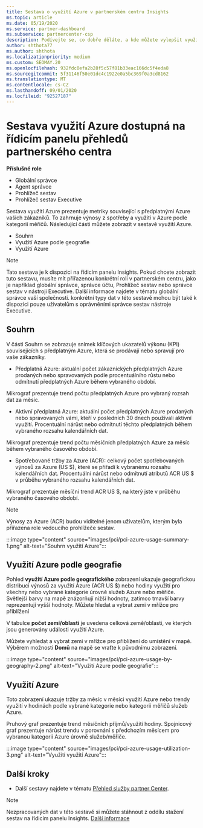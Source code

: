 ```yaml
---
title: Sestava o využití Azure v partnerském centru Insights
ms.topic: article
ms.date: 05/19/2020
ms.service: partner-dashboard
ms.subservice: partnercenter-csp
description: Podívejte se, co dobře děláte, a kde můžete vylepšit využívání předplatných Azure, která zákazníkům prodáváte nebo spravujete pro vaše zákazníky.
author: shthota77
ms.author: shthota
ms.localizationpriority: medium
ms.custom: SEOMAY.20
ms.openlocfilehash: 932fdc0efa2b28f5c57f81b33eac166dc5f4eda8
ms.sourcegitcommit: 5f31146f50e01dc4c1922e0a5bc369f0a3cd8162
ms.translationtype: MT
ms.contentlocale: cs-CZ
ms.lasthandoff: 09/01/2020
ms.locfileid: "92527187"
---
```

# <a name="azure-usage-report-available-from-the-partner-center-insights-dashboard"></a>Sestava využití Azure dostupná na řídicím panelu přehledů partnerského centra

**Příslušné role**
- Globální správce
- Agent správce
- Prohlížeč sestav
- Prohlížeč sestav Executive

Sestava využití Azure prezentuje metriky související s předplatnými Azure vašich zákazníků. To zahrnuje výnosy z spotřeby a využití v Azure podle kategorií měřičů. Následující části můžete zobrazit v sestavě využití Azure.

- Souhrn
- Využití Azure podle geografie
- Využití Azure

 > [!NOTE]
 > Tato sestava je k dispozici na řídicím panelu Insights. Pokud chcete zobrazit tuto sestavu, musíte mít přiřazenou konkrétní roli v partnerském centru, jako je například globální správce, správce účtu, Prohlížeč sestav nebo správce sestav v nástroji Executive. Další informace najdete v tématu globální správce vaší společnosti. konkrétní typy dat v této sestavě mohou být také k dispozici pouze uživatelům s oprávněními správce sestav nástroje Executive.

## <a name="summary"></a>Souhrn

V části Souhrn se zobrazuje snímek klíčových ukazatelů výkonu (KPI) souvisejících s předplatným Azure, která se prodávají nebo spravují pro vaše zákazníky.  

- Předplatná Azure: aktuální počet zákaznických předplatných Azure prodaných nebo spravovaných podle procentuálního růstu nebo odmítnutí předplatných Azure během vybraného období.

Mikrograf prezentuje trend počtu předplatných Azure pro vybraný rozsah dat za měsíc.
- Aktivní předplatná Azure: aktuální počet předplatných Azure prodaných nebo spravovaných vámi, kteří v posledních 30 dnech používali aktivní využití.
Procentuální nárůst nebo odmítnutí těchto předplatných během vybraného rozsahu kalendářních dat.

Mikrograf prezentuje trend počtu měsíčních předplatných Azure za měsíc během vybraného časového období.

- Spotřebované tržby za Azure (ACR): celkový počet spotřebovaných výnosů za Azure (US $), které se přiřadí k vybranému rozsahu kalendářních dat.
Procentuální nárůst nebo odmítnutí atributů ACR US $ v průběhu vybraného rozsahu kalendářních dat. 

Mikrograf prezentuje měsíční trend ACR US $, na který jste v průběhu vybraného časového období.


> [!NOTE]
 > Výnosy za Azure (ACR) budou viditelné jenom uživatelům, kterým byla přiřazena role vedoucího prohlížeče sestav.

:::image type="content" source="images/pci/pci-azure-usage-summary-1.png" alt-text="Souhrn využití Azure":::

## <a name="azure-usage-by-geography"></a>Využití Azure podle geografie

Pohled **využití Azure podle geografického** zobrazení ukazuje geografickou distribuci výnosů za využití Azure (ACR US $) nebo hodiny využití pro všechny nebo vybrané kategorie úrovně služeb Azure nebo měřiče. Světlejší barvy na mapě znázorňují nižší hodnoty, zatímco tmavší barvy reprezentují vyšší hodnoty. Můžete hledat a vybrat zemi v mřížce pro přiblížení 

V tabulce **počet zemí/oblastí** je uvedena celková země/oblasti, ve kterých jsou generovány události využití Azure.

Můžete vyhledat a vybrat zemi v mřížce pro přiblížení do umístění v mapě. Výběrem možnosti **Domů** na mapě se vraťte k původnímu zobrazení.

:::image type="content" source="images/pci/pci-azure-usage-by-geography-2.png" alt-text="Využití Azure podle geografie":::

## <a name="azure-utilization"></a>Využití Azure

Toto zobrazení ukazuje tržby za měsíc v měsíci využití Azure nebo trendy využití v hodinách podle vybrané kategorie nebo kategorií měřičů služeb Azure. 

Pruhový graf prezentuje trend měsíčních příjmů/využití hodiny. Spojnicový graf prezentuje nárůst trendu v porovnání s předchozím měsícem pro vybranou kategorii Azure úrovně služeb/měřiče.

:::image type="content" source="images/pci/pci-azure-usage-utilization-3.png" alt-text="Využití využití Azure":::

## <a name="next-steps"></a>Další kroky

- Další sestavy najdete v tématu [Přehled služby partner Center](partner-center-insights.md).

>[!NOTE] 
> Nezpracovaných dat v této sestavě si můžete stáhnout z oddílu stažení sestav na řídicím panelu Insights. [Další informace](pci-download-reports.md) 
